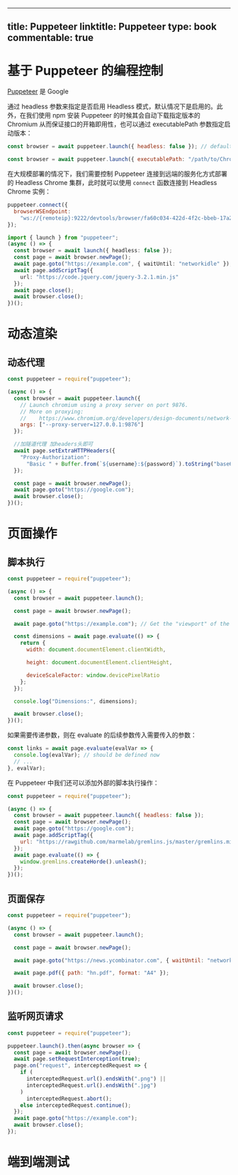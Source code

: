 
---
title: Puppeteer
linktitle: Puppeteer
type: book
commentable: true
---

# 基于 Puppeteer 的编程控制

[Puppeteer](https://github.com/GoogleChrome/puppeteer) 是 Google

通过 headless 参数来指定是否启用 Headless 模式，默认情况下是启用的。此外，在我们使用 npm 安装 Puppeteer 的时候其会自动下载指定版本的 Chromium 从而保证接口的开箱即用性，也可以通过 executablePath 参数指定启动版本：

```js
const browser = await puppeteer.launch({ headless: false }); // default is true

const browser = await puppeteer.launch({ executablePath: "/path/to/Chrome" });
```

在大规模部署的情况下，我们需要控制 Puppeteer 连接到远端的服务化方式部署的 Headless Chrome 集群，此时就可以使用 `connect` 函数连接到 Headless Chrome 实例：

```js
puppeteer.connect({
  browserWSEndpoint:
    "ws://{remoteip}:9222/devtools/browser/fa60c034-422d-4f2c-bbeb-17a2cfd690f2"
});
```

```ts
import { launch } from "puppeteer";
(async () => {
  const browser = await launch({ headless: false });
  const page = await browser.newPage();
  await page.goto("https://example.com", { waitUntil: "networkidle" });
  await page.addScriptTag({
    url: "https://code.jquery.com/jquery-3.2.1.min.js"
  });
  await page.close();
  await browser.close();
})();
```

# 动态渲染

## 动态代理

```js
const puppeteer = require("puppeteer");

(async () => {
  const browser = await puppeteer.launch({
    // Launch chromium using a proxy server on port 9876.
    // More on proxying:
    //    https://www.chromium.org/developers/design-documents/network-settings
    args: ["--proxy-server=127.0.0.1:9876"]
  });

  //加隧道代理 加headers头即可
  await page.setExtraHTTPHeaders({
    "Proxy-Authorization":
      "Basic " + Buffer.from(`${username}:${password}`).toString("base64")
  });

  const page = await browser.newPage();
  await page.goto("https://google.com");
  await browser.close();
})();
```

# 页面操作

## 脚本执行

```js
const puppeteer = require("puppeteer");

(async () => {
  const browser = await puppeteer.launch();

  const page = await browser.newPage();

  await page.goto("https://example.com"); // Get the "viewport" of the page, as reported by the page.

  const dimensions = await page.evaluate(() => {
    return {
      width: document.documentElement.clientWidth,

      height: document.documentElement.clientHeight,

      deviceScaleFactor: window.devicePixelRatio
    };
  });

  console.log("Dimensions:", dimensions);

  await browser.close();
})();
```

如果需要传递参数，则在 evaluate 的后续参数传入需要传入的参数：

```js
const links = await page.evaluate(evalVar => {
  console.log(evalVar); // should be defined now
  // ...
}, evalVar);
```

在 Puppeteer 中我们还可以添加外部的脚本执行操作：

```js
const puppeteer = require("puppeteer");

(async () => {
  const browser = await puppeteer.launch({ headless: false });
  const page = await browser.newPage();
  await page.goto("https://google.com");
  await page.addScriptTag({
    url: "https://rawgithub.com/marmelab/gremlins.js/master/gremlins.min.js"
  });
  await page.evaluate(() => {
    window.gremlins.createHorde().unleash();
  });
})();
```

## 页面保存

```js
const puppeteer = require("puppeteer");

(async () => {
  const browser = await puppeteer.launch();

  const page = await browser.newPage();

  await page.goto("https://news.ycombinator.com", { waitUntil: "networkidle" });

  await page.pdf({ path: "hn.pdf", format: "A4" });

  await browser.close();
})();
```

## 监听网页请求

```js
const puppeteer = require("puppeteer");

puppeteer.launch().then(async browser => {
  const page = await browser.newPage();
  await page.setRequestInterception(true);
  page.on("request", interceptedRequest => {
    if (
      interceptedRequest.url().endsWith(".png") ||
      interceptedRequest.url().endsWith(".jpg")
    )
      interceptedRequest.abort();
    else interceptedRequest.continue();
  });
  await page.goto("https://example.com");
  await browser.close();
});
```

# 端到端测试

    